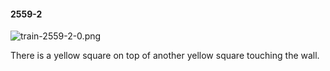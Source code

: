 #### 2559-2
![train-2559-2-0.png](https://github.com/lil-lab/nlvr/raw/master/nlvr/train/images/6/train-2559-2-0.png "train-2559-2-0.png")

There is a yellow square on top of another yellow square touching the wall.
